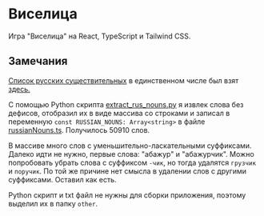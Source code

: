# Виселица

Игра "Виселица" на React, TypeScript и Tailwind CSS. 

## Замечания

[Список русских существительных](other/russian_nouns.txt) в единственном числе был взят [здесь.](https://github.com/Harrix/Russian-Nouns/blob/main/dist/russian_nouns.txt)

С помощью Python скрипта [extract_rus_nouns.py](other/extract_rus_nouns.py) я извлек слова без дефисов, отобразил их в виде массива со строками и записал в переменную `const RUSSIAN_NOUNS: Array<string>` в файле [russianNouns.ts](src/russianNouns.ts). Получилось 50910 слов. 

В массиве много слов с уменьшительно-ласкательными суффиксами. Далеко идти не нужно, первые слова: "абажур" и "абажурчик". Можно попробовать убрать слова с суффиксом `-чик`, но тогда удалятся `грузчик` и `поручик`. По той же причине нет смысла в удалении слов с другими суффиксами. Оставил как есть.

Python скрипт и txt файл не нужны для сборки приложения, поэтому выделил их в папку `other`.